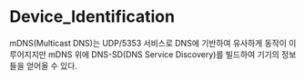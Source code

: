 # Device_Identification


mDNS(Multicast DNS)는 UDP/5353 서비스로 DNS에 기반하여 유사하게 동작이 이루어지지만 mDNS 위에 DNS-SD(DNS Service Discovery)를 빌드하여 기기의 정보들을 얻어올 수 있다.
